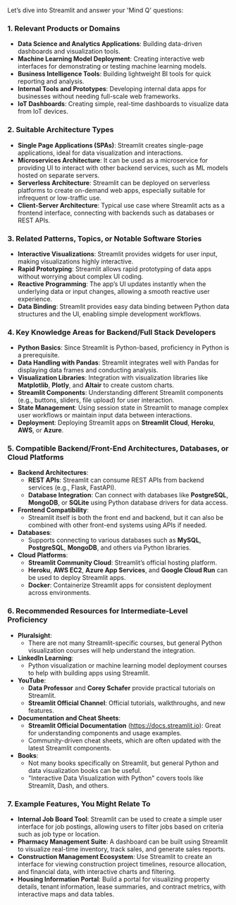 Let’s dive into Streamlit and answer your 'Mind Q' questions:

### 1. **Relevant Products or Domains**
   - **Data Science and Analytics Applications**: Building data-driven dashboards and visualization tools.
   - **Machine Learning Model Deployment**: Creating interactive web interfaces for demonstrating or testing machine learning models.
   - **Business Intelligence Tools**: Building lightweight BI tools for quick reporting and analysis.
   - **Internal Tools and Prototypes**: Developing internal data apps for businesses without needing full-scale web frameworks.
   - **IoT Dashboards**: Creating simple, real-time dashboards to visualize data from IoT devices.

### 2. **Suitable Architecture Types**
   - **Single Page Applications (SPAs)**: Streamlit creates single-page applications, ideal for data visualization and interactions.
   - **Microservices Architecture**: It can be used as a microservice for providing UI to interact with other backend services, such as ML models hosted on separate servers.
   - **Serverless Architecture**: Streamlit can be deployed on serverless platforms to create on-demand web apps, especially suitable for infrequent or low-traffic use.
   - **Client-Server Architecture**: Typical use case where Streamlit acts as a frontend interface, connecting with backends such as databases or REST APIs.

### 3. **Related Patterns, Topics, or Notable Software Stories**
   - **Interactive Visualizations**: Streamlit provides widgets for user input, making visualizations highly interactive.
   - **Rapid Prototyping**: Streamlit allows rapid prototyping of data apps without worrying about complex UI coding.
   - **Reactive Programming**: The app’s UI updates instantly when the underlying data or input changes, allowing a smooth reactive user experience.
   - **Data Binding**: Streamlit provides easy data binding between Python data structures and the UI, enabling simple development workflows.

### 4. **Key Knowledge Areas for Backend/Full Stack Developers**
   - **Python Basics**: Since Streamlit is Python-based, proficiency in Python is a prerequisite.
   - **Data Handling with Pandas**: Streamlit integrates well with Pandas for displaying data frames and conducting analysis.
   - **Visualization Libraries**: Integration with visualization libraries like **Matplotlib**, **Plotly**, and **Altair** to create custom charts.
   - **Streamlit Components**: Understanding different Streamlit components (e.g., buttons, sliders, file upload) for user interaction.
   - **State Management**: Using session state in Streamlit to manage complex user workflows or maintain input data between interactions.
   - **Deployment**: Deploying Streamlit apps on **Streamlit Cloud**, **Heroku**, **AWS**, or **Azure**.

### 5. **Compatible Backend/Front-End Architectures, Databases, or Cloud Platforms**
   - **Backend Architectures**:
     - **REST APIs**: Streamlit can consume REST APIs from backend services (e.g., Flask, FastAPI).
     - **Database Integration**: Can connect with databases like **PostgreSQL**, **MongoDB**, or **SQLite** using Python database drivers for data access.
   - **Frontend Compatibility**:
     - Streamlit itself is both the front end and backend, but it can also be combined with other front-end systems using APIs if needed.
   - **Databases**:
     - Supports connecting to various databases such as **MySQL**, **PostgreSQL**, **MongoDB**, and others via Python libraries.
   - **Cloud Platforms**:
     - **Streamlit Community Cloud**: Streamlit’s official hosting platform.
     - **Heroku**, **AWS EC2**, **Azure App Services**, and **Google Cloud Run** can be used to deploy Streamlit apps.
     - **Docker**: Containerize Streamlit apps for consistent deployment across environments.

### 6. **Recommended Resources for Intermediate-Level Proficiency**
   - **Pluralsight**:
     - There are not many Streamlit-specific courses, but general Python visualization courses will help understand the integration.
   - **LinkedIn Learning**:
     - Python visualization or machine learning model deployment courses to help with building apps using Streamlit.
   - **YouTube**:
     - **Data Professor** and **Corey Schafer** provide practical tutorials on Streamlit.
     - **Streamlit Official Channel**: Official tutorials, walkthroughs, and new features.
   - **Documentation and Cheat Sheets**:
     - **Streamlit Official Documentation** (https://docs.streamlit.io): Great for understanding components and usage examples.
     - Community-driven cheat sheets, which are often updated with the latest Streamlit components.
   - **Books**:
     - Not many books specifically on Streamlit, but general Python and data visualization books can be useful.
     - "Interactive Data Visualization with Python" covers tools like Streamlit, Dash, and others.

### 7. **Example Features, You Might Relate To**
   - **Internal Job Board Tool**: Streamlit can be used to create a simple user interface for job postings, allowing users to filter jobs based on criteria such as job type or location.
   - **Pharmacy Management Suite**: A dashboard can be built using Streamlit to visualize real-time inventory, track sales, and generate sales reports.
   - **Construction Management Ecosystem**: Use Streamlit to create an interface for viewing construction project timelines, resource allocation, and financial data, with interactive charts and filtering.
   - **Housing Information Portal**: Build a portal for visualizing property details, tenant information, lease summaries, and contract metrics, with interactive maps and data tables.